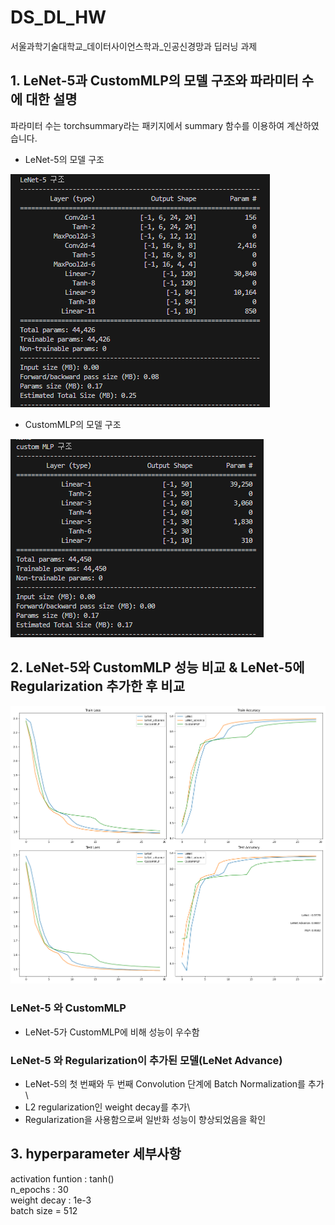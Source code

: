 # DS_DL_HW
서울과학기술대학교_데이터사이언스학과_인공신경망과 딥러닝 과제

## 1. LeNet-5과 CustomMLP의 모델 구조와 파라미터 수에 대한 설명
파라미터 수는 torchsummary라는 패키지에서 summary 함수를 이용하여 계산하였습니다.

- LeNet-5의 모델 구조
<img src="https://github.com/bae301764/DS_DL_HW/blob/main/LeNet%20%EA%B5%AC%EC%A1%B0.png">

- CustomMLP의 모델 구조
<img src="https://github.com/bae301764/DS_DL_HW/blob/main/customMLP%20%EA%B5%AC%EC%A1%B0.png">


## 2. LeNet-5와 CustomMLP 성능 비교 & LeNet-5에 Regularization 추가한 후 비교
<img src="https://github.com/bae301764/DS_DL_HW/blob/main/loss%20and%20accuracy%20plot.png">

### LeNet-5 와 CustomMLP
- LeNet-5가 CustomMLP에 비해 성능이 우수함

### LeNet-5 와 Regularization이 추가된 모델(LeNet Advance)
- LeNet-5의 첫 번째와 두 번째 Convolution 단계에 Batch Normalization를 추가\
- L2 regularization인 weight decay를 추가\
- Regularization을 사용함으로써 일반화 성능이 향상되었음을 확인


## 3. hyperparameter 세부사항
activation funtion : tanh()\
n_epochs : 30\
weight decay : 1e-3\
batch size = 512
